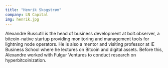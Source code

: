 ```yaml
---
title: "Henrik Skogstrøm"
company: LN Capital
img: henrik.jpg
---
```


Alexandre Bussutil is the head of business development at bolt.observer, a bitcoin-native startup providing monitoring and management tools for lightning node operators. He is also a mentor and visiting professor at IE Business School where he lectures on Bitcoin and digital assets. Before this, Alexandre worked with Fulgur Ventures to conduct research on hyperbitcoinization.
